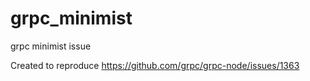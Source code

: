 # grpc_minimist
grpc minimist issue

Created to reproduce https://github.com/grpc/grpc-node/issues/1363
